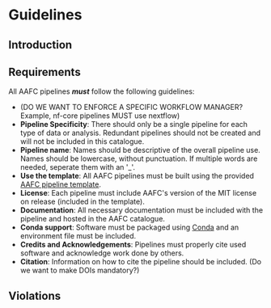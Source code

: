 # Guidelines  

## Introduction  

## Requirements  
All AAFC pipelines ***must*** follow the following guidelines:  
- (DO WE WANT TO ENFORCE A SPECIFIC WORKFLOW MANAGER? Example, nf-core pipelines MUST use nextflow)  
- **Pipeline Specificity**: There should only be a single pipeline for each type of data or analysis. Redundant pipelines should not be created and will not be included in this catalogue.  
- **Pipeline name**: Names should be descriptive of the overall pipeline use. Names should be lowercase, without punctuation. If multiple words are needed, seperate them with an '_'.  
- **Use the template**: All AAFC pipelines must be built using the provided [AAFC pipeline template](LINK).  
- **License**: Each pipeline must include AAFC's version of the MIT license on release (included in the template).
- **Documentation**: All necessary documentation must be included with the pipeline and hosted in the AAFC catalogue.
- **Conda support**: Software must be packaged using [Conda](LINK) and an environment file must be included.  
- **Credits and Acknowledgements**: Pipelines must properly cite used software and acknowledge work done by others.
- **Citation**: Information on how to cite the pipeline should be included. (Do we want to make DOIs mandatory?)  

## Violations
